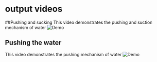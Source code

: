 # output videos
##Pushing and sucking
This video demonstrates the pushing and suction mechanism of water
![Demo](pushing_sucking_water.gif)


## Pushing the water
This video demonstrates the pushing mechanism of water
![Demo](Pushing_Water_video.gif)

